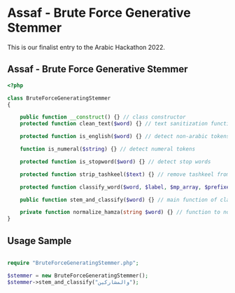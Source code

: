 # Assaf - Brute Force Generative Stemmer

This is our finalist entry to the Arabic Hackathon 2022.


## Assaf - Brute Force Generative Stemmer

```php
<?php

class BruteForceGeneratingStemmer
{

    public function __construct() {} // class constructor
    protected function clean_text($word) {} // text sanitization function

    protected function is_english($word) {} // detect non-arabic tokens

    function is_numeral($string) {} // detect numeral tokens

    protected function is_stopword($word) {} // detect stop words

    protected function strip_tashkeel($text) {} // remove tashkeel from word

    protected function classify_word($word, $label, $mp_array, $prefixes, $suffixes) {} // classify word based on a label and a set of morphological weights and affixes

    public function stem_and_classify($word) {} // main function of class

    private function normalize_hamza(string $word) {} // function to normalize hamzas
}
```

## Usage Sample

```php

require "BruteForceGeneratingStemmer.php";

$stemmer = new BruteForceGeneratingStemmer();
$stemmer->stem_and_classify("والمشاركين");
```


